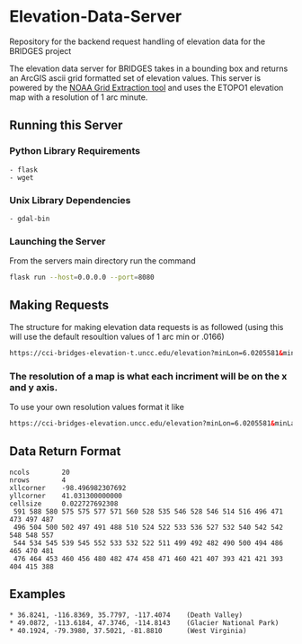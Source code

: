 # Elevation-Data-Server
Repository for the backend request handling of elevation data for the BRIDGES project

The elevation data server for BRIDGES takes in a bounding box and returns an ArcGIS ascii grid formatted set of elevation values. This server is powered by the [NOAA Grid Extraction tool](https://www.ngdc.noaa.gov/mgg/global/) and uses the ETOPO1 elevation map with a resolution of 1 arc minute.

## Running this Server
### Python Library Requirements
    - flask
    - wget
    
### Unix Library Dependencies
    - gdal-bin

### Launching the Server
From the servers main directory run the command
```bash
flask run --host=0.0.0.0 --port=8080
```

## Making Requests
The structure for making elevation data requests is as followed (using this will use the default resoultion values of 1 arc min or .0166)
```html
https://cci-bridges-elevation-t.uncc.edu/elevation?minLon=6.0205581&minLat=46.10757&maxLon=9.707863&maxLat=47.77059
```



### The resolution of a map is what each incriment will be on the x and y axis. 

To use your own resolution values format it like
```html
https://cci-bridges-elevation.uncc.edu/elevation?minLon=6.0205581&minLat=46.10757&maxLon=9.707863&maxLat=47.77059&resX=.01&resY=.01
```
## Data Return Format
```
ncols        20
nrows        4
xllcorner    -98.496982307692
yllcorner    41.031300000000
cellsize     0.022727692308
 591 588 580 575 575 577 571 560 528 535 546 528 546 514 516 496 471 473 497 487 
 496 504 500 502 497 491 488 510 524 522 533 536 527 532 540 542 542 548 548 557
 544 534 545 539 545 552 533 532 522 511 499 492 482 490 500 494 486 465 470 481
 476 464 453 460 456 480 482 474 458 471 460 421 407 393 421 421 393 404 415 388
```

## Examples
    * 36.8241, -116.8369, 35.7797, -117.4074    (Death Valley)
    * 49.0872, -113.6184, 47.3746, -114.8143    (Glacier National Park)
    * 40.1924, -79.3980, 37.5021, -81.8810      (West Virginia)
